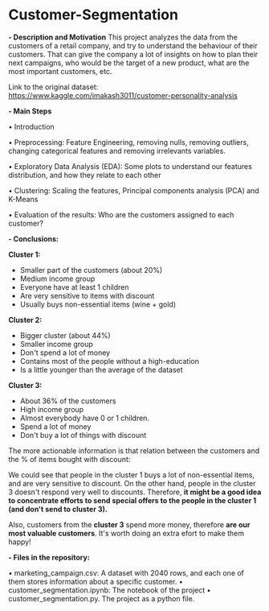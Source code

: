 # Customer-Segmentation

**- Description and Motivation**
This project analyzes the data from the customers of a retail company, and try to understand the behaviour of their customers. That can give the company a lot of insights on how to plan their next campaigns, who would be the target of a new product, what are the most important customers, etc.

Link to the original dataset: https://www.kaggle.com/imakash3011/customer-personality-analysis

**- Main Steps**

• Introduction

• Preprocessing: Feature Engineering, removing nulls, removing outliers, changing categorical features and removing irrelevants variables.

• Exploratory Data Analysis (EDA): Some plots to understand our features distribution, and how they relate to each other

• Clustering: Scaling the features, Principal components analysis (PCA) and K-Means

• Evaluation of the results: Who are the customers assigned to each customer? 

**- Conclusions:**

**Cluster 1:**
- Smaller part of the customers (about 20%)
- Medium income group
- Everyone have at least 1 children
- Are very sensitive to items with discount
- Usually buys non-essential items (wine + gold)

**Cluster 2:**
- Bigger cluster (about 44%)
- Smaller income group
- Don't spend a lot of money
- Contains most of the people without a high-education
- Is a little younger than the average of the dataset

**Cluster 3:**
- About 36% of the customers
- High income group
- Almost everybody have 0 or 1 children.
- Spend a lot of money
- Don't buy a lot of things with discount

The more actionable information is that relation between the customers and the % of items bought with discount:

We could see that people in the cluster 1 buys a lot of non-essential items, and are very sensitive to discount.
On the other hand, people in the cluster 3 doesn't respond very well to discounts.
Therefore, **it might be a good idea to concentrate efforts to send special offers to the people in the cluster 1 (and don't send to cluster 3).**

Also, customers from the **cluster 3** spend more money, therefore **are our most valuable customers**. It's worth doing an extra efort to make them happy!

**- Files in the repository:**

• marketing_campaign.csv: A dataset with 2040 rows, and each one of them stores information about a specific customer.
• customer_segmentation.ipynb: The notebook of the project
• customer_segmentation.py. The project as a python file.
